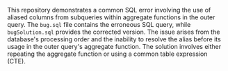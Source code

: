 This repository demonstrates a common SQL error involving the use of aliased columns from subqueries within aggregate functions in the outer query. The `bug.sql` file contains the erroneous SQL query, while `bugSolution.sql` provides the corrected version. The issue arises from the database's processing order and the inability to resolve the alias before its usage in the outer query's aggregate function.  The solution involves either repeating the aggregate function or using a common table expression (CTE).